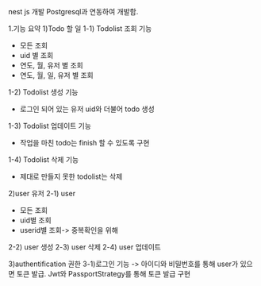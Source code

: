 nest js 개발
Postgresql과 연동하여 개발함.


1.기능 요약
1)Todo 할 일
1-1) Todolist 조회 기능
- 모든 조회
- uid 별 조회
- 연도, 월, 유저 별 조회
- 연도, 월, 일, 유저 별 조회

1-2) Todolist 생성 기능
- 로그인 되어 있는 유저 uid와 더불어 todo 생성

1-3) Todolist 업데이트 기능
- 작업을 마친 todo는 finish 할 수 있도록 구현

1-4) Todolist 삭제 기능
- 제대로 만들지 못한 todolist는 삭제

2)user 유저
2-1) user
- 모든 조회
- uid별 조회
- userid별 조회-> 중복확인을 위해

2-2) user 생성 
2-3) user 삭제
2-4) user 업데이트

3)authentification 권한
3-1)로그인 기능 -> 아이디와 비밀번호를 통해 user가 있으면 토큰 발급.
Jwt와 PassportStrategy를 통해 토큰 발급 구현
